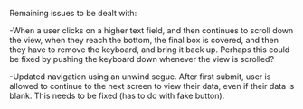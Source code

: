 Remaining issues to be dealt with:

-When a user clicks on a higher text field, and then continues to scroll down the view, when they reach the bottom, the final box is covered, and then they have to remove the keyboard, and bring it back up. Perhaps this could be fixed by pushing the keyboard down whenever the view is scrolled?

-Updated navigation using an unwind segue. After first submit, user is allowed to continue to the next screen to view their data, even if their data is blank. This needs to be fixed (has to do with fake button).
